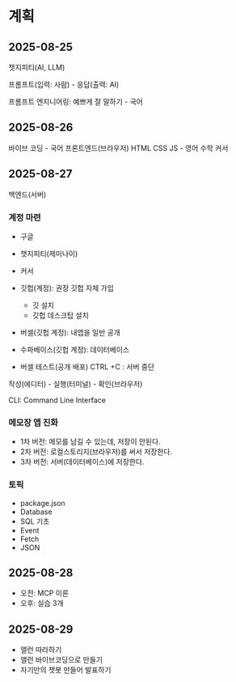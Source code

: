 # 계획

## 2025-08-25

챗지피티(AI, LLM)

프롬프트(입력: 사람) - 응답(출력: AI)

프롬프트 엔지니어링: 예쁘게 잘 말하기 - 국어

## 2025-08-26

바이브 코딩 - 국어
프론트엔드(브라우저) HTML CSS JS - 영어 수학
커서

## 2025-08-27
백엔드(서버)

### 계정 마련
* 구글
* 챗지피티(제미나이)
* 커서

* 깃헙(계정): 권장 깃헙 자체 가입
  * 깃 설치
  * 깃헙 데스크탑 설치

* 버셀(깃헙 계정): 내앱을 일반 공개
* 수파베이스(깃헙 계정): 데이터베이스 

* 버셀 테스트(공개 배포)
CTRL +C : 서버 중단

작성(에디터) - 실행(터미널) - 확인(브라우저)

CLI: Command Line Interface

### 메모장 앱 진화
* 1차 버전: 메모를 남길 수 있는데, 저장이 안된다.
* 2차 버전: 로컬스토리지(브라우저)를 써서 저장한다.
* 3차 버전: 서버(데이터베이스)에 저장한다.

### 토픽
* package.json
* Database
* SQL 기초
* Event
* Fetch
* JSON

## 2025-08-28
* 오전: MCP 이론
* 오후: 실습 3개

## 2025-08-29
* 앨런 따라하기
* 앨런 바이브코딩으로 만들기
* 자기만의 챗봇 만들어 발표하기
